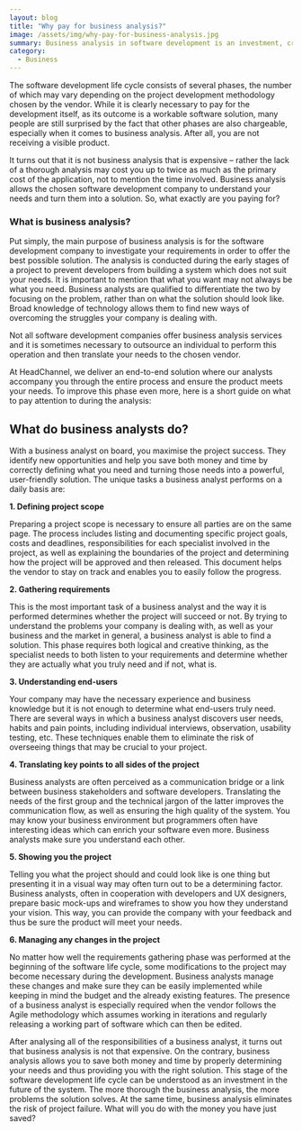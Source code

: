 ```yaml
---
layout: blog
title: "Why pay for business analysis?"
image: /assets/img/why-pay-for-business-analysis.jpg
summary: Business analysis in software development is an investment, crucial for aligning project goals with needs, saving time and costs long-term.
category:
  - Business
---
```


The software development life cycle consists of several phases, the number of which may vary depending on the project development methodology chosen by the vendor. While it is clearly necessary to pay for the development itself, as its outcome is a workable software solution, many people are still surprised by the fact that other phases are also chargeable, especially when it comes to business analysis. After all, you are not receiving a visible product. 

It turns out that it is not business analysis that is expensive – rather the lack of a thorough analysis may cost you up to twice as much as the primary cost of the application, not to mention the time involved. Business analysis allows the chosen software development company to understand your needs and turn them into a solution. So, what exactly are you paying for?


### What is business analysis?
Put simply, the main purpose of business analysis is for the software development company to investigate your requirements in order to offer the best possible solution. The analysis is conducted during the early stages of a project to prevent developers from building a system which does not suit your needs. It is important to mention that what you want may not always be what you need. Business analysts are qualified to differentiate the two by focusing on the problem, rather than on what the solution should look like. Broad knowledge of technology allows them to find new ways of overcoming the struggles your company is dealing with.

Not all software development companies offer business analysis services and it is sometimes necessary to outsource an individual to perform this operation and then translate your needs to the chosen vendor. 

At HeadChannel, we deliver an end-to-end solution where our analysts accompany you through the entire process and ensure the product meets your needs. To improve this phase even more, here is a short guide on what to pay attention to during the analysis:


## What do business analysts do?
With a business analyst on board, you maximise the project success. They identify new opportunities and help you save both money and time by correctly defining what you need and turning those needs into a powerful, user-friendly solution. The unique tasks a business analyst performs on a daily basis are:

**1. Defining project scope**

Preparing a project scope is necessary to ensure all parties are on the same page. The process includes listing and documenting specific project goals, costs and deadlines, responsibilities for each specialist involved in the project, as well as explaining the boundaries of the project and determining how the project will be approved and then released. This document helps the vendor to stay on track and enables you to easily follow the progress.


**2. Gathering requirements**

This is the most important task of a business analyst and the way it is performed determines whether the project will succeed or not.  By trying to understand the problems your company is dealing with, as well as your business and the market in general, a business analyst is able to find a solution. This phase requires both logical and creative thinking, as the specialist needs to both listen to your requirements and determine whether they are actually what you truly need and if not, what is.


**3. Understanding end-users**

Your company may have the necessary experience and business knowledge but it is not enough to determine what end-users truly need. There are several ways in which a business analyst discovers user needs, habits and pain points, including individual interviews, observation, usability testing, etc. These techniques enable them to eliminate the risk of overseeing things that may be crucial to your project.


**4. Translating key points to all sides of the project**

Business analysts are often perceived as a communication bridge or a link between business stakeholders and software developers. Translating the needs of the first group and the technical jargon of the latter improves the communication flow, as well as ensuring the high quality of the system. You may know your business environment but programmers often have interesting ideas which can enrich your software even more. Business analysts make sure you understand each other.


**5. Showing you the project**

Telling you what the project should and could look like is one thing but presenting it in a visual way may often turn out to be a determining factor. Business analysts, often in cooperation with developers and UX designers, prepare basic mock-ups and wireframes to show you how they understand your vision. This way, you can provide the company with your feedback and thus be sure the product will meet your needs.


**6. Managing any changes in the project**

No matter how well the requirements gathering phase was performed at the beginning of the software life cycle, some modifications to the project may become necessary during the development. Business analysts manage these changes and make sure they can be easily implemented while keeping in mind the budget and the already existing features. The presence of a business analyst is especially required when the vendor follows the Agile methodology which assumes working in iterations and regularly releasing a working part of software which can then be edited.


After analysing all of the responsibilities of a business analyst, it turns out that business analysis is not that expensive. On the contrary, business analysis allows you to save both money and time by properly determining your needs and thus providing you with the right solution. This stage of the software development life cycle can be understood as an investment in the future of the system. The more thorough the business analysis, the more problems the solution solves. At the same time, business analysis eliminates the risk of project failure. What will you do with the money you have just saved?
